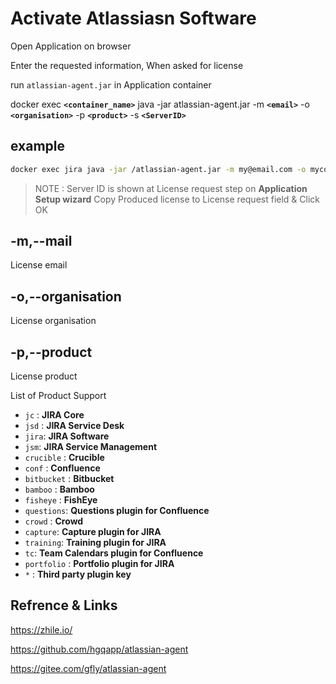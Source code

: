 # Activate Atlassiasn Software


Open Application on browser

Enter the requested information, When asked for license

run `atlassian-agent.jar` in Application container


docker exec **`<container_name>`** java -jar atlassian-agent.jar -m **`<email>`** -o **`<organisation>`** -p **`<product>`** -s **`<ServerID>`**

## example

```bash
docker exec jira java -jar /atlassian-agent.jar -m my@email.com -o mycompany -p jc -s BFDY-ET5R-24G4-5B84
```


>NOTE : Server ID is shown at License request step on **Application Setup wizard** 
Copy Produced license to License request field & Click OK


## -m,--mail
License email

## -o,--organisation
License organisation


## -p,--product
License product

List of Product Support

- `jc` : **JIRA Core**
- `jsd` : **JIRA Service Desk**
- `jira`: **JIRA Software**
- `jsm`: **JIRA Service Management**
- `crucible` : **Crucible**
- `conf` : **Confluence**
- `bitbucket` : **Bitbucket**
- `bamboo` : **Bamboo**
- `fisheye` : **FishEye**
- `questions`: **Questions plugin for Confluence**
- `crowd` : **Crowd**
- `capture`: **Capture plugin for JIRA**
- `training`: **Training plugin for JIRA**
- `tc`: **Team Calendars plugin for Confluence**
- `portfolio` : **Portfolio plugin for JIRA**
- `*` : **Third party plugin key**



## Refrence & Links

https://zhile.io/

https://github.com/hgqapp/atlassian-agent

https://gitee.com/gfly/atlassian-agent

